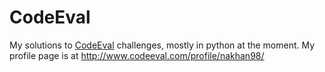 # CodeEval
My solutions to [CodeEval](https://www.codeeval.com) challenges, mostly in python at the moment. My profile page is at http://www.codeeval.com/profile/nakhan98/
